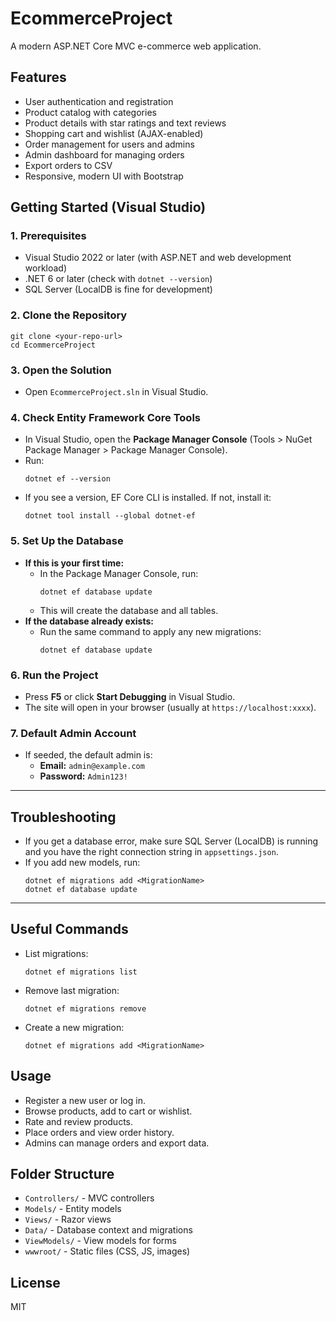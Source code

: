# EcommerceProject

A modern ASP.NET Core MVC e-commerce web application.

## Features
- User authentication and registration
- Product catalog with categories
- Product details with star ratings and text reviews
- Shopping cart and wishlist (AJAX-enabled)
- Order management for users and admins
- Admin dashboard for managing orders
- Export orders to CSV
- Responsive, modern UI with Bootstrap

## Getting Started (Visual Studio)

### 1. Prerequisites
- Visual Studio 2022 or later (with ASP.NET and web development workload)
- .NET 6 or later (check with `dotnet --version`)
- SQL Server (LocalDB is fine for development)

### 2. Clone the Repository
```
git clone <your-repo-url>
cd EcommerceProject
```

### 3. Open the Solution
- Open `EcommerceProject.sln` in Visual Studio.

### 4. Check Entity Framework Core Tools
- In Visual Studio, open the **Package Manager Console** (Tools > NuGet Package Manager > Package Manager Console).
- Run:
  ```
  dotnet ef --version
  ```
- If you see a version, EF Core CLI is installed. If not, install it:
  ```
  dotnet tool install --global dotnet-ef
  ```

### 5. Set Up the Database
- **If this is your first time:**
  - In the Package Manager Console, run:
    ```
    dotnet ef database update
    ```
  - This will create the database and all tables.
- **If the database already exists:**
  - Run the same command to apply any new migrations:
    ```
    dotnet ef database update
    ```

### 6. Run the Project
- Press **F5** or click **Start Debugging** in Visual Studio.
- The site will open in your browser (usually at `https://localhost:xxxx`).

### 7. Default Admin Account
- If seeded, the default admin is:
  - **Email:** `admin@example.com`
  - **Password:** `Admin123!`

---

## Troubleshooting
- If you get a database error, make sure SQL Server (LocalDB) is running and you have the right connection string in `appsettings.json`.
- If you add new models, run:
  ```
  dotnet ef migrations add <MigrationName>
  dotnet ef database update
  ```

---

## Useful Commands
- List migrations:
  ```
  dotnet ef migrations list
  ```
- Remove last migration:
  ```
  dotnet ef migrations remove
  ```
- Create a new migration:
  ```
  dotnet ef migrations add <MigrationName>
  ```

## Usage
- Register a new user or log in.
- Browse products, add to cart or wishlist.
- Rate and review products.
- Place orders and view order history.
- Admins can manage orders and export data.

## Folder Structure
- `Controllers/` - MVC controllers
- `Models/` - Entity models
- `Views/` - Razor views
- `Data/` - Database context and migrations
- `ViewModels/` - View models for forms
- `wwwroot/` - Static files (CSS, JS, images)

## License
MIT 